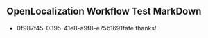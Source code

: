 ## OpenLocalization Workflow Test MarkDown
* 0f987f45-0395-41e8-a9f8-e75b1691fafe thanks!

<!--HONumber=Aug16_HO4-->


